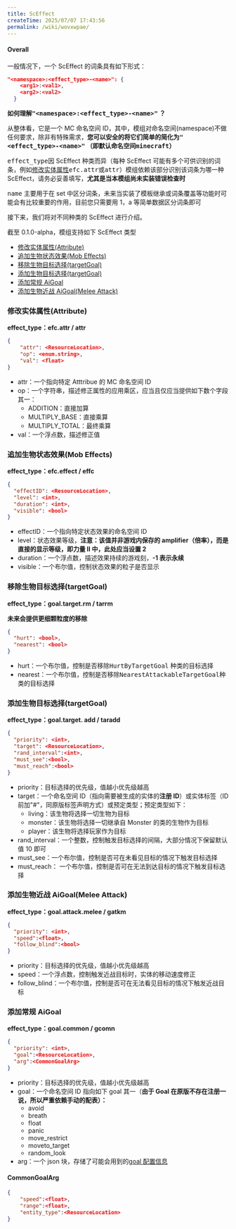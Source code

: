 ```yaml
---
title: ScEffect
createTime: 2025/07/07 17:43:56
permalink: /wiki/wovxwpae/
---
```

#### Overall

一般情况下，一个 ScEffect 的词条具有如下形式：

```json
"<namespace>:<effect_type>-<name>": {
    <arg1>:<val1>,
    <arg2>:<val2>
  }
```

**如何理解**<kbd>**"\<namespace>:\<effect_type>-\<name>"**</kbd>**&#x20;？**

从整体看，它是一个 MC 命名空间 ID，其中，模组对命名空间(namespace)不做任何要求，除非有特殊需求，**您可以安全的将它们简单的简化为**<kbd>**"\<effect_type>-\<name>"**</kbd>**&#x20;（即默认命名空间**<kbd>**minecraft**</kbd>**）**

<kbd>effect_type</kbd>因 ScEffect 种类而异（每种 ScEffect 可能有多个可供识别的词条，例如[修改实体属性](#修改实体属性attribute)<kbd>efc.attr</kbd>或<kbd>attr</kbd>）模组依赖该部分识别该词条为哪一种 ScEffect，请务必妥善填写，**尤其是当本模组尚未实装错误检查时**

<kbd>name</kbd> 主要用于在 set 中区分词条，未来当实装了模板继承或词条覆盖等功能时可能会有比较重要的作用，目前您只需要用 1，a 等简单数据区分词条即可

接下来，我们将对不同种类的 ScEffect 进行介绍。

截至 0.1.0-alpha，模组支持如下 ScEffect 类型

- [修改实体属性(Attribute)](#修改实体属性attribute)
- [追加生物状态效果(Mob Effects)](#追加生物状态效果mob-effects)
- [移除生物目标选择(targetGoal)](#移除生物目标选择targetgoal)
- [添加生物目标选择(targetGoal)](#添加生物目标选择targetgoal)
- [添加常规 AiGoal](#添加常规-aigoal)
- [添加生物近战 AiGoal(Melee Attack)](#添加生物近战-aigoalmelee-attack)

### 修改实体属性(Attribute)

**effect_type：efc.attr / attr**

```json
{
    "attr": <ResourceLocation>,
    "op": <enum.string>,
    "val": <float>
}
```

- attr：一个指向特定 Atttribue 的 MC 命名空间 ID
- op：一个字符串，描述修正属性的应用乘区，应当且仅应当提供如下数个字段其一：
  - ADDITION：直接加算
  - MULTIPLY_BASE：直接乘算
  - MULTIPLY_TOTAL：最终乘算
- val：一个浮点数，描述修正值

### 追加生物状态效果(Mob Effects)

**effect_type：efc.effect / effc**

```json
{
  "effectID": <ResourceLocation>,
  "level": <int>,
  "duration": <int>,
  "visible": <bool>
}
```

- effectID：一个指向特定状态效果的命名空间 ID
- level：状态效果等级，**注意：该值并非游戏内保存的 amplifier（倍率），而是直接的显示等级，即力量 II 中，此处应当设置 2**
- duration：一个浮点数，描述效果持续的游戏刻，**-1 表示永续**
- visible：一个布尔值，控制状态效果的粒子是否显示

### 移除生物目标选择(targetGoal)

**effect_type：goal.target.rm / tarrm**

**未来会提供更细颗粒度的移除**

```json
{
  "hurt": <bool>,
  "nearest": <bool>
}
```

- hurt：一个布尔值，控制是否移除<kbd>HurtByTargetGoal</kbd> 种类的目标选择
- nearest：一个布尔值，控制是否移除<kbd>NearestAttackableTargetGoal</kbd>种类的目标选择

### 添加生物目标选择(targetGoal)

**effect_type：goal.target. add / taradd**

```json
{
  "priority": <int>,
  "target": <ResourceLocation>,
  "rand_interval":<int>,
  "must_see":<bool>,
  "must_reach":<bool>
}
```

- priority：目标选择的优先级，值越小优先级越高
- target：一个命名空间 ID（指向需要被生成的实体的**注册 ID**）或实体标签（ID 前加"#"，同原版标签声明方式）或预定类型；预定类型如下：
  - living：该生物将选择一切生物为目标
  - monster：该生物将选择一切继承自 Monster 的类的生物作为目标
  - player：该生物将选择玩家作为目标
- rand_interval：一个整数，控制触发目标选择的间隔，大部分情况下保留默认值 10 即可
- must_see：一个布尔值，控制是否可在未看见目标的情况下触发目标选择
- must_reach： 一个布尔值，控制是否可在无法到达目标的情况下触发目标选择

### 添加生物近战 AiGoal(Melee Attack)

**effect_type：goal.attack.melee / gatkm**

```json
{
  "priority": <int>,
  "speed":<float>,
  "follow_blind":<bool>
}
```

- priority：目标选择的优先级，值越小优先级越高
- speed：一个浮点数，控制触发近战目标时，实体的移动速度修正
- follow_blind：一个布尔值，控制是否可在无法看见目标的情况下触发近战目标

### 添加常规 AiGoal

**effect_type：goal.common / gcomn**

```json
{
  "priority": <int>,
  "goal":<ResourceLocation>,
  "arg":<CommonGoalArg>
}
```

- priority：目标选择的优先级，值越小优先级越高
- goal：一个命名空间 ID 指向如下 goal 其一（**由于 Goal 在原版不存在注册一说，所以严重依赖手动的配表）：**
  - avoid
  - breath
  - float
  - panic
  - move_restrict
  - moveto_target
  - random_look
- arg：一个 json 块，存储了可能会用到的[goal 配置信息](sceffect.md#commongoalarg)

#### CommonGoalArg

```json
{
    "speed":<float>,
    "range":<float>,
    "entity_type":<ResourceLocation>
}
```
